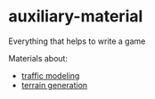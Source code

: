 # auxiliary-material
Everything that helps to write a game

Materials about:
- [traffic modeling](https://github.com/deep-dive-games/auxiliary-material/blob/master/traffic.md)
- [terrain generation](https://github.com/deep-dive-studios/auxiliary-material/blob/master/terrain.md)